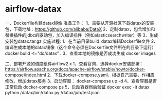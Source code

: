 # airflow-datax
一、Dockerfile构建datax镜像
准备工作：
1、需要从开源社区下载datax的安装包，下载地址：https://github.com/alibaba/DataX
2、定制datax，包含增加和替换插件的jdbc的驱动包，加入编译插件（例如elasticsearchwriter）等
3、生成安装包datax.tar.gz
实施过程:
1、在当前目录build_datax编辑Dockerfile文件
2、编译生成本地的datax镜像（这个命令必须在Dockerfile文件所在的目录下运行）
docker build -t="dc/datax" .
3、查看本地的镜像是否成功生成
docker images

二、部署开源的调度组件airflow2.x
1、查看官网，选择docker安装部署：
https://airflow.apache.org/docs/apache-airflow/stable/howto/docker-compose/index.html
2、下载docker-compose.yaml，根据自己需要，作相应修改，增加datax服务
3、启动容器：
docker-compose up -d
4、查看容器是否正常启动
docker-compose ps
5、启动容器然后验证
docker exec -it datax python /datax/bin/datax.py /datax/job/test.json
